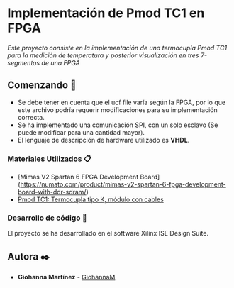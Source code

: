 # Implementación de Pmod TC1 en FPGA

_Este proyecto consiste en la implementación de una termocupla Pmod TC1 para la medición de temperatura y posterior visualización en tres 7-segmentos de una FPGA_

## Comenzando 🚀

* Se debe tener en cuenta que el ucf file varía según la FPGA, por lo que este archivo podría requerir modificaciones para su implementación correcta.
* Se ha implementado una comunicación SPI, con un solo esclavo (Se puede modificar para una cantidad mayor).
* El lenguaje de descripción de hardware utilizado es **VHDL**.


### Materiales Utilizados 📋

* [Mimas V2 Spartan 6 FPGA Development Board] (https://numato.com/product/mimas-v2-spartan-6-fpga-development-board-with-ddr-sdram/)
* [Pmod TC1: Termocupla tipo K, módulo con cables](https://reference.digilentinc.com/pmod/pmodtc1/start)

### Desarrollo de código 🔧

El proyecto se ha desarrollado en el software Xilinx ISE Design Suite.

## Autora ✒️

* **Giohanna Martínez** - [GiohannaM](https://github.com/gmfv)

